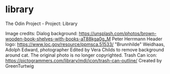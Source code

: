 # library
The Odin Project - Project: Library

Image credits:
Dialog background: https://unsplash.com/photos/brown-wooden-book-shelves-with-books-aT88kga0g_M
                   Peter Herrmann
Header logo: https://www.loc.gov/resource/ppmsca.51533/
             "Brunnhilde" Weidhaas, Adolph Edward, photographer
             Edited by Vera Childs to remove background around cat.
             The original photo is no longer copyrighted.
Trash Can icon: https://pictogrammers.com/library/mdi/icon/trash-can-outline/
                Created by GreenTurtwig